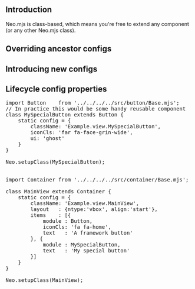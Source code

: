## Introduction

Neo.mjs is class-based, which means you're free to extend any component (or any other Neo.mjs class).


## Overriding ancestor configs

## Introducing new configs

## Lifecycle config properties

<pre data-neo>
import Button    from '../../../../src/button/Base.mjs';
// In practice this would be some handy reusable component
class MySpecialButton extends Button {
    static config = {
        className: 'Example.view.MySpecialButton',
        iconCls: 'far fa-face-grin-wide',
        ui: 'ghost'
    }
}

Neo.setupClass(MySpecialButton);


import Container from '../../../../src/container/Base.mjs';

class MainView extends Container {
    static config = {
        className: 'Example.view.MainView',
        layout   : {ntype:'vbox', align:'start'},
        items    : [{
            module : Button,
            iconCls: 'fa fa-home',
            text   : 'A framework button'
        }, {
            module : MySpecialButton,
            text   : 'My special button'
        }]
    }
}

Neo.setupClass(MainView);
</pre>

